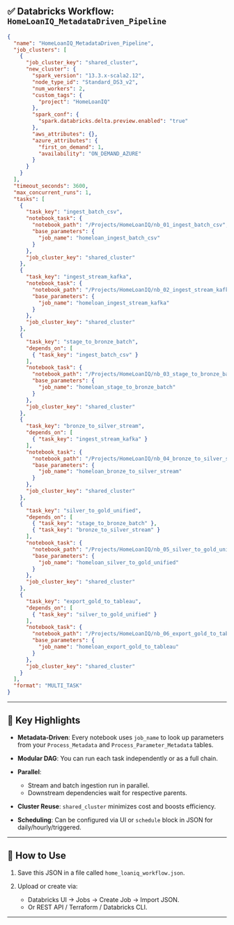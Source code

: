 ## ✅ Databricks Workflow: `HomeLoanIQ_MetadataDriven_Pipeline`

```json
{
  "name": "HomeLoanIQ_MetadataDriven_Pipeline",
  "job_clusters": [
    {
      "job_cluster_key": "shared_cluster",
      "new_cluster": {
        "spark_version": "13.3.x-scala2.12",
        "node_type_id": "Standard_DS3_v2",
        "num_workers": 2,
        "custom_tags": {
          "project": "HomeLoanIQ"
        },
        "spark_conf": {
          "spark.databricks.delta.preview.enabled": "true"
        },
        "aws_attributes": {},
        "azure_attributes": {
          "first_on_demand": 1,
          "availability": "ON_DEMAND_AZURE"
        }
      }
    }
  ],
  "timeout_seconds": 3600,
  "max_concurrent_runs": 1,
  "tasks": [
    {
      "task_key": "ingest_batch_csv",
      "notebook_task": {
        "notebook_path": "/Projects/HomeLoanIQ/nb_01_ingest_batch_csv",
        "base_parameters": {
          "job_name": "homeloan_ingest_batch_csv"
        }
      },
      "job_cluster_key": "shared_cluster"
    },
    {
      "task_key": "ingest_stream_kafka",
      "notebook_task": {
        "notebook_path": "/Projects/HomeLoanIQ/nb_02_ingest_stream_kafka",
        "base_parameters": {
          "job_name": "homeloan_ingest_stream_kafka"
        }
      },
      "job_cluster_key": "shared_cluster"
    },
    {
      "task_key": "stage_to_bronze_batch",
      "depends_on": [
        { "task_key": "ingest_batch_csv" }
      ],
      "notebook_task": {
        "notebook_path": "/Projects/HomeLoanIQ/nb_03_stage_to_bronze_batch",
        "base_parameters": {
          "job_name": "homeloan_stage_to_bronze_batch"
        }
      },
      "job_cluster_key": "shared_cluster"
    },
    {
      "task_key": "bronze_to_silver_stream",
      "depends_on": [
        { "task_key": "ingest_stream_kafka" }
      ],
      "notebook_task": {
        "notebook_path": "/Projects/HomeLoanIQ/nb_04_bronze_to_silver_stream",
        "base_parameters": {
          "job_name": "homeloan_bronze_to_silver_stream"
        }
      },
      "job_cluster_key": "shared_cluster"
    },
    {
      "task_key": "silver_to_gold_unified",
      "depends_on": [
        { "task_key": "stage_to_bronze_batch" },
        { "task_key": "bronze_to_silver_stream" }
      ],
      "notebook_task": {
        "notebook_path": "/Projects/HomeLoanIQ/nb_05_silver_to_gold_unified",
        "base_parameters": {
          "job_name": "homeloan_silver_to_gold_unified"
        }
      },
      "job_cluster_key": "shared_cluster"
    },
    {
      "task_key": "export_gold_to_tableau",
      "depends_on": [
        { "task_key": "silver_to_gold_unified" }
      ],
      "notebook_task": {
        "notebook_path": "/Projects/HomeLoanIQ/nb_06_export_gold_to_tableau",
        "base_parameters": {
          "job_name": "homeloan_export_gold_to_tableau"
        }
      },
      "job_cluster_key": "shared_cluster"
    }
  ],
  "format": "MULTI_TASK"
}
```

---

## 🧠 Key Highlights

* **Metadata-Driven**: Every notebook uses `job_name` to look up parameters from your `Process_Metadata` and `Process_Parameter_Metadata` tables.
* **Modular DAG**: You can run each task independently or as a full chain.
* **Parallel**:

  * Stream and batch ingestion run in parallel.
  * Downstream dependencies wait for respective parents.
* **Cluster Reuse**: `shared_cluster` minimizes cost and boosts efficiency.
* **Scheduling**: Can be configured via UI or `schedule` block in JSON for daily/hourly/triggered.

---

## 📍 How to Use

1. Save this JSON in a file called `home_loaniq_workflow.json`.
2. Upload or create via:

   * Databricks UI → Jobs → Create Job → Import JSON.
   * Or REST API / Terraform / Databricks CLI.

---
